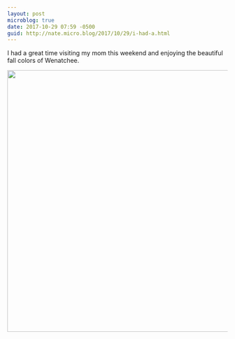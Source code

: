 ```yaml
---
layout: post
microblog: true
date: 2017-10-29 07:59 -0500
guid: http://nate.micro.blog/2017/10/29/i-had-a.html
---
```

I had a great time visiting my mom this weekend and enjoying the beautiful fall colors of Wenatchee. 

<img src="http://nate.micro.blog/uploads/2017/208909d23c.jpg" width="600" height="599" />
